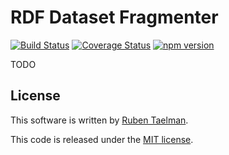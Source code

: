 # RDF Dataset Fragmenter

[![Build Status](https://travis-ci.org/rubensworks/rdf-dataset-fragmenter.js.svg?branch=master)](https://travis-ci.org/rubensworks/rdf-dataset-fragmenter.js)
[![Coverage Status](https://coveralls.io/repos/github/rubensworks/rdf-dataset-fragmenter.js/badge.svg?branch=master)](https://coveralls.io/github/rubensworks/rdf-dataset-fragmenter.js?branch=master)
[![npm version](https://badge.fury.io/js/rdf-dataset-fragmenter.svg)](https://www.npmjs.com/package/rdf-dataset-fragmenter)

TODO

## License
This software is written by [Ruben Taelman](http://rubensworks.net/).

This code is released under the [MIT license](http://opensource.org/licenses/MIT).
